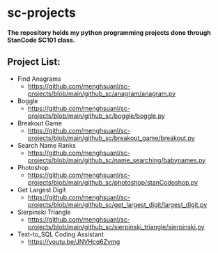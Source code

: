 # sc-projects
#### The repository holds my python programming projects done through StanCode SC101 class.

## Project List:
- Find Anagrams
  - https://github.com/menghsuanl/sc-projects/blob/main/github_sc/anagram/anagram.py 
- Boggle 
  - https://github.com/menghsuanl/sc-projects/blob/main/github_sc/boggle/boggle.py 
- Breakout Game
  - https://github.com/menghsuanl/sc-projects/blob/main/github_sc/breakout_game/breakout.py
- Search Name Ranks
  - https://github.com/menghsuanl/sc-projects/blob/main/github_sc/name_searching/babynames.py
- Photoshop 
  - https://github.com/menghsuanl/sc-projects/blob/main/github_sc/photoshop/stanCodoshop.py
- Get Largest Digit
  - https://github.com/menghsuanl/sc-projects/blob/main/github_sc/get_largest_digit/largest_digit.py
- Sierpinski Triangle
  - https://github.com/menghsuanl/sc-projects/blob/main/github_sc/sierpinski_triangle/sierpinski.py
- Text-to_SQL Coding Assistant
  - https://youtu.be/JNVHcq6Zvmg
